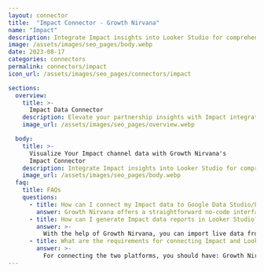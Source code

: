 ```yaml
---
layout: connector
title:  "Impact Connector - Growth Nirvana"
name: "Impact"
description: Integrate Impact insights into Looker Studio for comprehensive partnership analytics that guide your strategic decisions.
image: /assets/images/seo_pages/body.webp
date: 2023-08-17
categories: connectors
permalink: connectors/impact
icon_url: /assets/images/seo_pages/connectors/impact

sections:
  overview:
    title: >-
      Impact Data Connector
    description: Elevate your partnership insights with Impact integration. Seamlessly merge partnership data from Impact with Looker Studio's analytical capabilities, unlocking insights that drive partnership strategies, affiliate performance, and operational excellence.
    image_url: /assets/images/seo_pages/overview.webp

  body:
    title: >-
      Visualize Your Impact channel data with Growth Nirvana's
      Impact Connector
    description: Integrate Impact insights into Looker Studio for comprehensive partnership analytics that guide your strategic decisions.
    image_url: /assets/images/seo_pages/body.webp
  faq:
    title: FAQs
    questions:
      - title: How can I connect my Impact data to Google Data Studio/Looker Studio?
        answer: Growth Nirvana offers a straightforward no-code interface to connect to Impact data sources.
      - title: How can I generate Impact data reports in Looker Studio?
        answer: >-
          With the help of Growth Nirvana, you can import live data from Impact into Looker Studio. These data can be viewed in charts, tables, and dashboards to generate branded reports that can be shared instantly.
      - title: What are the requirements for connecting Impact and Looker Studio?
        answer: >-
          For connecting the two platforms, you should have: Growth Nirvana Account and Impact Ads Account
---
```

